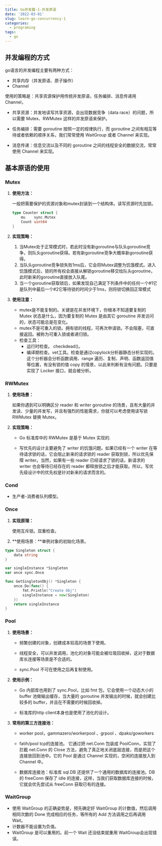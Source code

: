 ```yaml
---
title: Go并发篇-1-并发原语
date: '2022-03-01'
slug: learn-go-concurrency-1
categories:
  - programing
tags:
  - go
---
```

## 并发编程的方式

go语言的并发编程主要有两种方式：

- 共享内存（并发原语、原子操作）
- Channel

使用的策略是：共享资源保护用传统并发原语，任务编排、消息传递用 Channel，

- 共享资源：并发地读写共享资源，会出现数据竞争（data race）的问题，所以需要 Mutex、RWMutex 这样的并发原语来保护。

- 任务编排：需要 goroutine 按照一定的规律执行，而 goroutine 之间有相互等待或者依赖的顺序关系，我们常常使用 WaitGroup 或者 Channel 来实现。

- 消息传递：信息交流以及不同的 goroutine 之间的线程安全的数据交流，常常使用 Channel 来实现。

## 基本原语的使用

### Mutex

1. **使用方法：**

   一般把需要保护的资源对象和mutex封装到一个结构体。读写资源时先加锁。

   ```go
   type Counter struct {
       mu    sync.Mutex
       Count uint64
   }
   ```

2. **实现策略：**

   1. 当Mutex处于正常模式时，若此时没有新goroutine与队头goroutine竞争，则队头goroutine获得。若有新goroutine竞争大概率新goroutine获得。
   2. 当队头goroutine竞争锁失败1ms后，它会将Mutex调整为饥饿模式。进入饥饿模式后，锁的所有权会直接从解锁goroutine移交给队头goroutine，此时新来的goroutine直接放入队尾。
   3. 当一个goroutine获取锁后，如果发现自己满足下列条件中的任何一个#1它是队列中最后一个#2它等待锁的时间少于1ms，则将锁切换回正常模式

3. **使用注意：**
   - mutex是不能复制的。关键是在并发环境下，你根本不知道要复制的 Mutex 状态是什么，因为要复制的 Mutex 是由其它 goroutine 并发访问的，状态可能总是在变化。
   - mutex不是可重入的锁。拥有锁的线程，可再次申请锁。不会阻塞，可直接返回。被称为可重入锁或者递归锁。
   - 检查工具：
     - 运行时检查。 checkdead()。
     - 编译期检查。vet工具。检查是通过copylock分析器静态分析实现的。这个分析器会分析函数调用、range 遍历、复制、声明、函数返回值等位置，有没有锁的值 copy 的情景，以此来判断有没有问题。只要是实现了 Locker 接口，就会被分析。

### RWMutex 

1. **使用场景：**

   如果你遇到可以明确区分 reader 和 writer goroutine 的场景，且有大量的并发读、少量的并发写，并且有强烈的性能需求，你就可以考虑使用读写锁 RWMutex 替换 Mutex。

2. **实现策略：**

   - Go 标准库中的 RWMutex 是基于 Mutex 实现的.

   - 写优先的设计主要避免了 writer 的饥饿问题。如果已经有一个 writer 在等待请求锁的话，它会阻止新来的请求锁的 reader 获取到锁，所以优先保障 writer。当然，如果有一些 reader 已经请求了锁的话，新请求的 writer 也会等待已经存在的 reader 都释放锁之后才能获取。所以，写优先级设计中的优先权是针对新来的请求而言的。


### Cond

- 生产者-消费者队列模型。

### Once
1. **实现原理：**

   使用互斥锁。双重检查。

3. **使用场景：**单例对象的初始化场景。

```go
type Singleton struct {
	data string
}

var singleInstance *Singleton
var once sync.Once

func GetSingletonObj() *Singleton {
	once.Do(func() {
		fmt.Println("Create Obj")
		singleInstance = new(Singleton)
	})
	return singleInstance
}
```

### Pool

1. **使用场景：**

   - 频繁创建的对象，创建成本较高的场景下使用。

   - 线程安全，可以并发调用，池化的对象可能会被垃圾回收掉，这对于数据库长连接等场景是不合适的。

   - sync.Pool 不可在使用之后再复制使用。


2. **使用示例：**

   - Go 内部库也用到了 sync.Pool，比如 fmt 包，它会使用一个动态大小的 buffer 池做输出缓存，当大量的 goroutine 并发输出的时候，就会创建比较多的 buffer，并且在不需要的时候回收掉。

   - 标准库的http client本身也是使用了池化的设计。


3. **常用的第三方连接池：**

   - worker pool，gammazero/workerpool 、grpool 、dpaks/goworkers


   - fatih/pool tcp的连接池。 它通过把 net.Conn 包装成 PoolConn，实现了拦截 net.Conn 的 Close 方法，避免了真正地关闭底层连接，而是把这个连接放回到池中。它的 Pool 是通过 Channel 实现的，空闲的连接放入到 Channel 中。

   - 数据库连接池：标准库 sql.DB 还提供了一个通用的数据库的连接池。DB 的 freeConn 保存了 idle 的连接，这样，当我们获取数据库连接的时候，它就会优先尝试从 freeConn 获取已有的连接。


### WaitGroup

-   使用 WaitGroup 的正确姿势是，预先确定好 WaitGroup 的计数值，然后调用相同次数的 Done 完成相应的任务，等所有的 Add 方法调用之后再调用 Wait。
-   计数器不能设置为负值。
-   WaitGroup 是可以重用的。前一个 Wait 还没结束就重用 WaitGroup会出现错误。